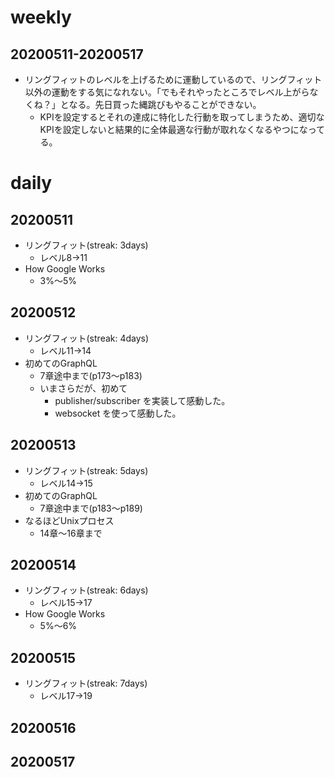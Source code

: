 # weekly
## 20200511-20200517
* リングフィットのレベルを上げるために運動しているので、リングフィット以外の運動をする気になれない。「でもそれやったところでレベル上がらなくね？」となる。先日買った縄跳びもやることができない。
  * KPIを設定するとそれの達成に特化した行動を取ってしまうため、適切なKPIを設定しないと結果的に全体最適な行動が取れなくなるやつになってる。

# daily
## 20200511
* リングフィット(streak: 3days)
  * レベル8→11
* How Google Works
  * 3%〜5%

## 20200512
* リングフィット(streak: 4days)
  * レベル11→14
* 初めてのGraphQL
  * 7章途中まで(p173〜p183)
  * いまさらだが、初めて
    * publisher/subscriber を実装して感動した。
    * websocket を使って感動した。

## 20200513
* リングフィット(streak: 5days)
  * レベル14→15
* 初めてのGraphQL
  * 7章途中まで(p183〜p189)
* なるほどUnixプロセス
  * 14章〜16章まで

## 20200514
* リングフィット(streak: 6days)
  * レベル15→17
* How Google Works
  * 5%〜6%

## 20200515
* リングフィット(streak: 7days)
  * レベル17→19

## 20200516

## 20200517

